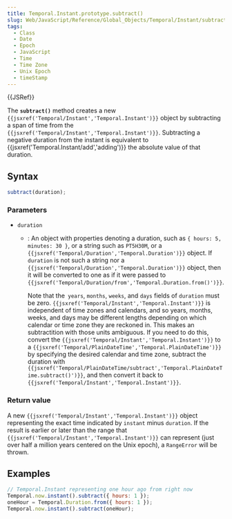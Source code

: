 ```yaml
---
title: Temporal.Instant.prototype.subtract()
slug: Web/JavaScript/Reference/Global_Objects/Temporal/Instant/subtract
tags:
  - Class
  - Date
  - Epoch
  - JavaScript
  - Time
  - Time Zone
  - Unix Epoch
  - timeStamp
---
```

{{JSRef}}

<p class="summary"><span class="seoSummary">The <strong><code>subtract()</code></strong> method creates a new <code>{{jsxref('Temporal/Instant','Temporal.Instant')}}</code> object by subtracting a span of time from the <code>{{jsxref('Temporal/Instant','Temporal.Instant')}}</code>.</span> Subtracting a negative duration from the instant is equivalent to {{jsxref('Temporal.Instant/add','adding')}} the absolute value of that duration.</p>

## Syntax

```js
subtract(duration);
```

### Parameters

- `duration`

  - : An object with properties denoting a duration, such as
    `{ hours: 5, minutes: 30 }`, or a string such as `PT5H30M`, or a
    `{{jsxref('Temporal/Duration','Temporal.Duration')}}`
    object. If `duration` is not such a string nor a
    `{{jsxref('Temporal/Duration','Temporal.Duration')}}`
    object, then it will be converted to one as if it were passed to
    `{{jsxref('Temporal/Duration/from','Temporal.Duration.from()')}}`.

    Note that the` years`, `months`, `weeks`, and `days` fields of `duration`
    must be zero.
    `{{jsxref('Temporal/Instant','Temporal.Instant')}}` is
    independent of time zones and calendars, and so years, months, weeks, and
    days may be different lengths depending on which calendar or time zone they
    are reckoned in. This makes an subtractition with those units ambiguous. If
    you need to do this, convert the
    `{{jsxref('Temporal/Instant','Temporal.Instant')}}` to a
    `{{jsxref('Temporal/PlainDateTime','Temporal.PlainDateTime')}}`
    by specifying the desired calendar and time zone, subtract the duration with
    `{{jsxref('Temporal/PlainDateTime/subtract','Temporal.PlainDateTime.subtract()')}}`,
    and then convert it back to
    `{{jsxref('Temporal/Instant','Temporal.Instant')}}`.

### Return value

A new `{{jsxref('Temporal/Instant','Temporal.Instant')}}` object
representing the exact time indicated by `instant` minus `duration`. If the
result is earlier or later than the range that
`{{jsxref('Temporal/Instant','Temporal.Instant')}}` can represent
(just over half a million years centered on the Unix epoch), a `RangeError` will
be thrown.

## Examples

```js
// Temporal.Instant representing one hour ago from right now
Temporal.now.instant().subtract({ hours: 1 });
oneHour = Temporal.Duration.from({ hours: 1 });
Temporal.now.instant().subtract(oneHour);
```
